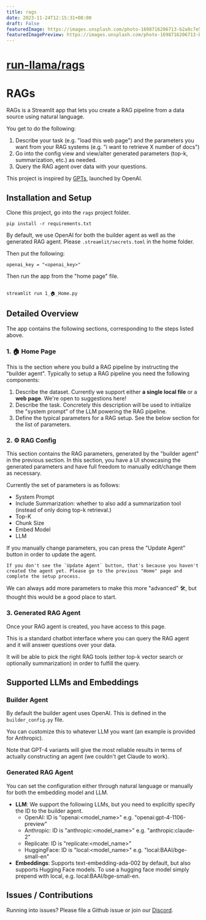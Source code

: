 ```yaml
---
title: rags
date: 2023-11-24T12:15:31+08:00
draft: False
featuredImage: https://images.unsplash.com/photo-1698716206713-b2a8c7e50267?ixid=M3w0NjAwMjJ8MHwxfHJhbmRvbXx8fHx8fHx8fDE3MDA3OTkzMjR8&ixlib=rb-4.0.3
featuredImagePreview: https://images.unsplash.com/photo-1698716206713-b2a8c7e50267?ixid=M3w0NjAwMjJ8MHwxfHJhbmRvbXx8fHx8fHx8fDE3MDA3OTkzMjR8&ixlib=rb-4.0.3
---
```


# [run-llama/rags](https://github.com/run-llama/rags)

# RAGs

RAGs is a Streamlit app that lets you create a RAG pipeline from a data source using natural language.

You get to do the following:
1. Describe your task (e.g. "load this web page") and the parameters you want from your RAG systems (e.g. "i want to retrieve X number of docs")
2. Go into the config view and view/alter generated parameters (top-k, summarization, etc.) as needed.
3. Query the RAG agent over data with your questions.

This project is inspired by [GPTs](https://openai.com/blog/introducing-gpts), launched by OpenAI.

## Installation and Setup 

Clone this project, go into the `rags` project folder.

```
pip install -r requirements.txt
```

By default, we use OpenAI for both the builder agent as well as the generated RAG agent.
Please `.streamlit/secrets.toml` in the home folder.

Then put the following:
```
openai_key = "<openai_key>"
```


Then run the app from the "home page" file.

```

streamlit run 1_🏠_Home.py

```

## Detailed Overview

The app contains the following sections, corresponding to the steps listed above.

### 1. 🏠 Home Page
This is the section where you build a RAG pipeline by instructing the "builder agent". Typically to setup a RAG pipeline you need the following components:
1. Describe the dataset. Currently we support either **a single local file** or a **web page**. We're open to suggestions here! 
2. Describe the task. Concretely this description will be used to initialize the "system prompt" of the LLM powering the RAG pipeline.
3. Define the typical parameters for a RAG setup. See the below section for the list of parameters.

### 2. ⚙️ RAG Config

This section contains the RAG parameters, generated by the "builder agent" in the previous section. In this section, you have a UI showcasing the generated parameters and have full freedom to manually edit/change them as necessary.

Currently the set of parameters is as follows:
- System Prompt
- Include Summarization: whether to also add a summarization tool (instead of only doing top-k retrieval.)
- Top-K
- Chunk Size
- Embed Model
- LLM 

If you manually change parameters, you can press the "Update Agent" button in order to update the agent.

```{tip}
If you don't see the `Update Agent` button, that's because you haven't created the agent yet. Please go to the previous "Home" page and complete the setup process.
```

We can always add more parameters to make this more "advanced" 🛠️, but thought this would be a good place to start.

### 3. Generated RAG Agent

Once your RAG agent is created, you have access to this page.

This is a standard chatbot interface where you can query the RAG agent and it will answer questions over your data.

It will be able to pick the right RAG tools (either top-k vector search or optionally summarization) in order to fulfill the query.


## Supported LLMs and Embeddings

### Builder Agent

By default the builder agent uses OpenAI. This is defined in the `builder_config.py` file.

You can customize this to whatever LLM you want (an example is provided for Anthropic).

Note that GPT-4 variants will give the most reliable results in terms of actually constructing an agent (we couldn't get Claude to work).

### Generated RAG Agent

You can set the configuration either through natural language or manually for both the embedding model and LLM.

- **LLM**: We support the following LLMs, but you need to explicitly specify the ID to the builder agent.
    - OpenAI: ID is "openai:<model_name>" e.g. "openai:gpt-4-1106-preview"
    - Anthropic: ID is "anthropic:<model_name>" e.g. "anthropic:claude-2"
    - Replicate: ID is "replicate:<model_name>"
    - HuggingFace: ID is "local:<model_name>" e.g. "local:BAAI/bge-small-en"
- **Embeddings**: Supports text-embedding-ada-002 by default, but also supports Hugging Face models. To use a hugging face model simply prepend with local, e.g. local:BAAI/bge-small-en.


## Issues / Contributions

Running into issues? Please file a Github issue or join our [Discord](https://discord.gg/dGcwcsnxhU).
